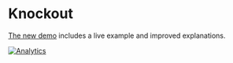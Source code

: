 # Knockout

[The new demo](https://docs.sheetjs.com/docs/demos/legacy#knockoutjs)
includes a live example and improved explanations.


[![Analytics](https://ga-beacon.appspot.com/UA-36810333-1/SheetJS/js-xlsx?pixel)](https://github.com/SheetJS/js-xlsx)
